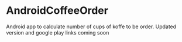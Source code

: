 # AndroidCoffeeOrder
Android app to calculate number of cups of koffe to be order.
Updated version and google play links coming soon
